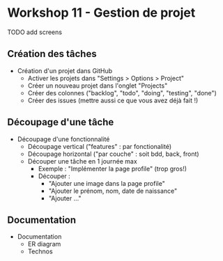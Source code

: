 # Workshop 11 - Gestion de projet

TODO add screens

## Création des tâches

- Création d'un projet dans GitHub
    - Activer les projets dans "Settings > Options > Project"
    - Créer un nouveau projet dans l'onglet "Projects"
    - Créer des colonnes ("backlog", "todo", "doing", "testing", "done")
    - Créer des issues (mettre aussi ce que vous avez déjà fait !)

## Découpage d'une tâche

- Découpage d'une fonctionnalité
    - Découpage vertical ("features" : par fonctionalité)
    - Découpage horizontal ("par couche" : soit bdd, back, front)
    - Découper une tâche en 1 journée max
        - Exemple : "Implémenter la page profile" (trop gros!)
        - Découper :
            - "Ajouter une image dans la page profile"
            - "Ajouter le prénom, nom, date de naissance"
            - "Ajouter ..."

## Documentation

- Documentation
    - ER diagram
    - Technos

